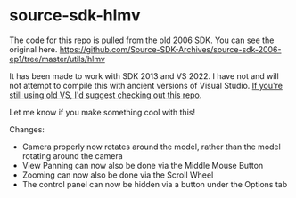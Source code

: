 # source-sdk-hlmv

The code for this repo is pulled from the old 2006 SDK. You can see the original here. 
https://github.com/Source-SDK-Archives/source-sdk-2006-ep1/tree/master/utils/hlmv

It has been made to work with SDK 2013 and VS 2022.
I have not and will not attempt to compile this with ancient versions of Visual Studio. [If you're still using old VS, I'd suggest checking out this repo](https://github.com/ozxybox/source-mp13-vs2022). 

Let me know if you make something cool with this!


Changes:
- Camera properly now rotates around the model, rather than the model rotating around the camera
- View Panning can now also be done via the Middle Mouse Button
- Zooming can now also be done via the Scroll Wheel
- The control panel can now be hidden via a button under the Options tab

